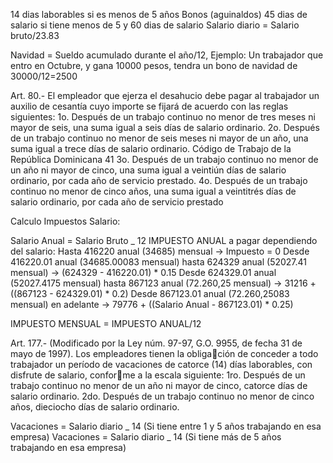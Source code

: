 14 dias laborables si es menos de 5 años
Bonos (aguinaldos) 45 dias de salario si tiene menos de 5 y 60 dias de salario
Salario diario = Salario bruto/23.83

Navidad = Sueldo acumulado durante el año/12, Ejemplo: Un trabajador que entro en Octubre, y gana 10000 pesos, tendra
un bono de navidad de 30000/12=2500

Art. 80.- El empleador que ejerza el desahucio debe pagar al
trabajador un auxilio de cesantía cuyo importe se fijará de
acuerdo con las reglas siguientes:
1o. Después de un trabajo continuo no menor de tres
meses ni mayor de seis, una suma igual a seis días
de salario ordinario.
2o. Después de un trabajo continuo no menor de seis
meses ni mayor de un año, una suma igual a trece
días de salario ordinario.
Código de Trabajo de la República Dominicana 41
3o. Después de un trabajo continuo no menor de un año
ni mayor de cinco, una suma igual a veintiún días de
salario ordinario, por cada año de servicio prestado.
4o. Después de un trabajo continuo no menor de cinco
años, una suma igual a veintitrés días de salario ordinario, por cada año de servicio prestado

Calculo Impuestos Salario:

Salario Anual = Salario Bruto _ 12
IMPUESTO ANUAL a pagar dependiendo del salario:
Hasta 416220 anual (34685) mensual -> Impuesto = 0
Desde 416220.01 anual (34685.00083 mensual) hasta 624329 anual (52027.41 mensual) -> (624329 - 416220.01) * 0.15
Desde 624329.01 anual (52027.4175 mensual) hasta 867123 anual (72.260,25 mensual) -> 31216 + ((867123 - 624329.01) * 0.2)
Desde 867123.01 anual (72.260,25083 mensual) en adelante -> 79776 + ((Salario Anual - 867123.01) * 0.25)

IMPUESTO MENSUAL = IMPUESTO ANUAL/12

Art. 177.- (Modificado por la Ley núm. 97-97, G.O. 9955, de
fecha 31 de mayo de 1997). Los empleadores tienen la obligación de conceder a todo trabajador un período de vacaciones
de catorce (14) días laborables, con disfrute de salario, conforme a la escala siguiente:
1ro. Después de un trabajo continuo no menor de un año
ni mayor de cinco, catorce días de salario ordinario.
2do. Después de un trabajo continuo no menor de cinco
años, dieciocho días de salario ordinario.

Vacaciones = Salario diario _ 14 (Si tiene entre 1 y 5 años trabajando en esa empresa)
Vacaciones = Salario diario _ 14 (Si tiene más de 5 años trabajando en esa empresa)

